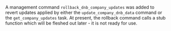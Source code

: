 A management command `rollback_dnb_company_updates` was added to revert updates applied
by either the `update_company_dnb_data` command or the `get_company_updates` task. 
At present, the rollback command calls a stub function which will be fleshed out later -
it is not ready for use.
